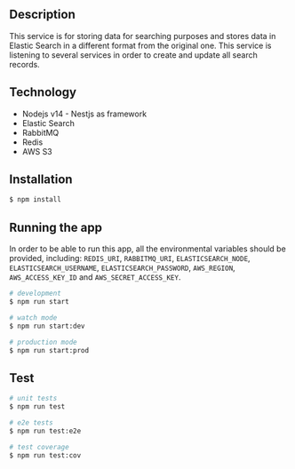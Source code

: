 ## Description

This service is for storing data for searching purposes and stores data in Elastic Search in a different format from the original one. This service is listening to several services in order to create and update all search records.

## Technology

- Nodejs v14 - Nestjs as framework
- Elastic Search
- RabbitMQ
- Redis
- AWS S3

## Installation

```bash
$ npm install
```

## Running the app

In order to be able to run this app, all the environmental variables should be provided, including: `REDIS_URI`, `RABBITMQ_URI`, `ELASTICSEARCH_NODE`, `ELASTICSEARCH_USERNAME`, `ELASTICSEARCH_PASSWORD`, `AWS_REGION`, `AWS_ACCESS_KEY_ID` and `AWS_SECRET_ACCESS_KEY`.

```bash
# development
$ npm run start

# watch mode
$ npm run start:dev

# production mode
$ npm run start:prod
```

## Test

```bash
# unit tests
$ npm run test

# e2e tests
$ npm run test:e2e

# test coverage
$ npm run test:cov
```
